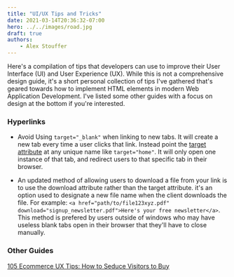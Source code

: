 ```yaml
---
title: "UI/UX Tips and Tricks"
date: 2021-03-14T20:36:32-07:00
hero: ../../images/road.jpg
draft: true
authors:
    - Alex Stouffer
---
```


Here's a compilation of tips that developers can use to improve their User Interface (UI) and User Experience (UX). While this is not a comprehensive design guide, it's a short personal collection of tips I've gathered that's geared towards how to implement HTML elements in modern Web Application Development. I've listed some other guides with a focus on design at the bottom if you're interested.

### Hyperlinks

- Avoid Using `target="_blank"` when linking to new tabs. It will create a new tab every time a user clicks that link. Instead point the [target attribute](https://stackoverflow.com/questions/40026947/open-new-tab-on-link-markdown) at any unique name like `target="home"`. It will only open one instance of that tab, and redirect users to that specific tab in their browser.

- An updated method of allowing users to download a file from your link is to use the download attribute rather than the target attribute. it's an option used to designate a new file name when the client downloads the file. For example: `<a href="path/to/file123xyz.pdf" download="signup_newsletter.pdf">Here's your free newsletter</a>`. This method is prefered by users outside of windows who may have useless blank tabs open in their browser that they'll have to close manually.

### Other Guides

[105 Ecommerce UX Tips: How to Seduce Visitors to Buy](https://www.ecommerceceo.com/ecommerce-user-experience/)


